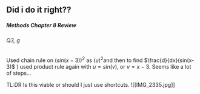 
## Did i do it right??
##### Methods Chapter 8 Review 
###### Q3, g


Used chain rule on $(sin(x-3))^2$ as $(u)^2$and then to find $\frac{d}{dx}(sin(x-3)$ ) used product rule again with $u=sin(v)$, or $v=x-3$. Seems like a lot of steps...

TL:DR Is this viable or should I just use shortcuts. 
![[IMG_2335.jpg]]